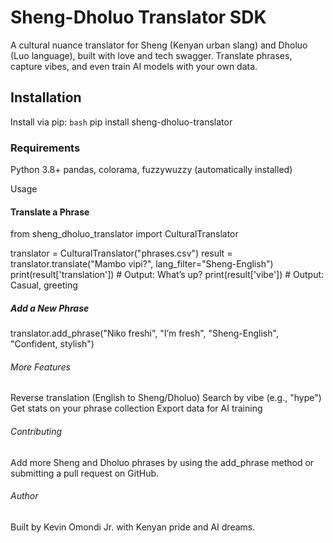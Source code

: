 # Sheng-Dholuo Translator SDK

A cultural nuance translator for Sheng (Kenyan urban slang) and Dholuo (Luo language), built with love and tech swagger. Translate phrases, capture vibes, and even train AI models with your own data.

## Installation

Install via pip:
```bash```
pip install sheng-dholuo-translator

### Requirements

Python 3.8+
pandas, colorama, fuzzywuzzy (automatically installed)

Usage

#### Translate a Phrase

from sheng_dholuo_translator import CulturalTranslator

translator = CulturalTranslator("phrases.csv")
result = translator.translate("Mambo vipi?", lang_filter="Sheng-English")
print(result['translation'])  # Output: What’s up?
print(result['vibe'])  # Output: Casual, greeting

##### Add a New Phrase

translator.add_phrase("Niko freshi", "I’m fresh", "Sheng-English", "Confident, stylish")

###### More Features

Reverse translation (English to Sheng/Dholuo)
Search by vibe (e.g., "hype")
Get stats on your phrase collection
Export data for AI training

###### Contributing

Add more Sheng and Dholuo phrases by using the add_phrase method or submitting a pull request on GitHub.

###### Author

Built by Kevin Omondi Jr. with Kenyan pride and AI dreams.
